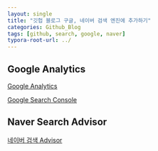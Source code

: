 ```yaml
---
layout: single
title: "깃헙 블로그 구글, 네이버 검색 엔진에 추가하기"
categories: Github_Blog
tags: [github, search, google, naver]
typora-root-url: ../
---
```








## Google Analytics 

[Google Analytics](https://analytics.google.com/)

[Google Search Console](https://search.google.com/search-console)





## Naver Search Advisor

[네이버 검색 Advisor](https://searchadvisor.naver.com/console/board)
